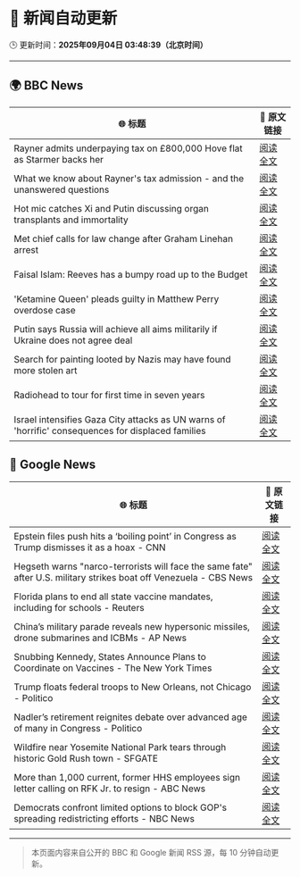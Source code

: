 # 🧠 新闻自动更新

🕒 更新时间：**2025年09月04日 03:48:39（北京时间）**

---

## 🌍 BBC News

| 🌐 标题 | 🔗 原文链接 |
|--------|-------------|
| Rayner admits underpaying tax on £800,000 Hove flat as Starmer backs her | [阅读全文](https://www.bbc.com/news/articles/cy50446rq73o?at_medium=RSS&at_campaign=rss) |
| What we know about Rayner's tax admission - and the unanswered questions | [阅读全文](https://www.bbc.com/news/articles/c62n366q306o?at_medium=RSS&at_campaign=rss) |
| Hot mic catches Xi and Putin discussing organ transplants and immortality | [阅读全文](https://www.bbc.com/news/articles/cr70rvrd41ko?at_medium=RSS&at_campaign=rss) |
| Met chief calls for law change after Graham Linehan arrest | [阅读全文](https://www.bbc.com/news/articles/c1mx09l5297o?at_medium=RSS&at_campaign=rss) |
| Faisal Islam: Reeves has a bumpy road up to the Budget | [阅读全文](https://www.bbc.com/news/articles/cn76ly476x6o?at_medium=RSS&at_campaign=rss) |
| 'Ketamine Queen' pleads guilty in Matthew Perry overdose case | [阅读全文](https://www.bbc.com/news/articles/c2dng3rrzjdo?at_medium=RSS&at_campaign=rss) |
| Putin says Russia will achieve all aims militarily if Ukraine does not agree deal | [阅读全文](https://www.bbc.com/news/articles/c4g7dze5n1vo?at_medium=RSS&at_campaign=rss) |
| Search for painting looted by Nazis may have found more stolen art | [阅读全文](https://www.bbc.com/news/articles/cdx26z142vko?at_medium=RSS&at_campaign=rss) |
| Radiohead to tour for first time in seven years | [阅读全文](https://www.bbc.com/news/articles/cedvddjnd08o?at_medium=RSS&at_campaign=rss) |
| Israel intensifies Gaza City attacks as UN warns of 'horrific' consequences for displaced families | [阅读全文](https://www.bbc.com/news/articles/c740lm33wyeo?at_medium=RSS&at_campaign=rss) |

## 📰 Google News

| 🌐 标题 | 🔗 原文链接 |
|--------|-------------|
| Epstein files push hits a ‘boiling point’ in Congress as Trump dismisses it as a hoax - CNN | [阅读全文](https://news.google.com/rss/articles/CBMiiAFBVV95cUxNa1lSbFJuY0ZLVENHZ0g4bzktUVdleThFS3ZKTGJuUzJQVjEtN1Bpd205RU1vajY4Y2puZTJzTEFxdVlkWXhCRGpVZ1JpNVJnRUNsWnpkNlpBUVJpczZXczNlSUFqY2FhM3EtUmd5Zm9jSXN4bUhNODdKWjkzUklZTFZEZU5OakFJ?oc=5) |
| Hegseth warns "narco-terrorists will face the same fate" after U.S. military strikes boat off Venezuela - CBS News | [阅读全文](https://news.google.com/rss/articles/CBMijgFBVV95cUxPaUZybVVISXBBdWZvQmYxei1GdkVtanhEb2pXWkZZNVZOWTNFQmNNem9MeDFfaVM0QUdSdk16TkoyTFB4QW9VU1Q5aFRBY2VRQ2RJR19kb3ZYb3lhSlpUR1BXeE4yLWJ5TWtDZ2tLWXZEUTkwelBiTWRuXzFJaXROSndVTWdkMjhYLUoyRWVn0gGTAUFVX3lxTE1NQmJBdC1GUmdqWTRScnRId3FRc1hoaEJQWjJPNk0zMHB0NGxZcDlJYWZKeXFRTG84RlJtdHdLa0pBZTh5TVFPNjlxaFlVYmJ5dmRuc25FWGp0Nm5YblNLN2d3Y1lHRkNDUEdQcmdHWFRUZ0pTNUozQ3N0WndDSlFETGF2QVVSUGNOUlgzalA3NXpkTQ?oc=5) |
| Florida plans to end all state vaccine mandates, including for schools - Reuters | [阅读全文](https://news.google.com/rss/articles/CBMizwFBVV95cUxOT28yVlp4d2w4YXZ4YjFEMGl6bzhRVjBTUUNLWEtkWnhGa0JURkotQ0pJcV9RdlQtM2laM09UdEhRWnJKd0ZtUlJSNmNsWDlHeUpWVHpuMWF3Sk9sVVRqQWJmd3pNd0RKQW8tQ2NZdUdhZzRmSS0tVWtxMXc5VWZKYkFJeF9fdWRzM2ZCaVRwZzIwY1pGNVlqZVROemYzS3FVMzZESDRNRTl1aU5BYncxWmZsc1BmdWJYOURXRU45ZTlOWEwwMDNmN0JyeC0xOEU?oc=5) |
| China’s military parade reveals new hypersonic missiles, drone submarines and ICBMs - AP News | [阅读全文](https://news.google.com/rss/articles/CBMitgFBVV95cUxQNHl0MF9FQmhZajhkNkpqZURZV0Exa1MxMU9Cb3ZoeDNBVngxaWZqQi1sdkJibWhQNWxueXJVWHgxWDRydW5WYll6bFpQMzF2dkRkdnhYX2QxN3Z4aS1xT2FHRHVjMUVJdTBtT0trZUk4Q2lFXzQwaWQtTGpUcGNVLVItZDdJOEZZNUplalQzaEJuVGpzNjZldXpIaXlEdGhLVVRkVWVpd2ttZE42T08yeGFFNnBoUQ?oc=5) |
| Snubbing Kennedy, States Announce Plans to Coordinate on Vaccines - The New York Times | [阅读全文](https://news.google.com/rss/articles/CBMiigFBVV95cUxQYUZzaDZ2TE85SmFMLVhkYWxhRDM1SjBDMmhPZ1NWSnh4SkF3V0hRVm1yNVBpaHFzRkdkN2V1U1lfc2ZMZUNSWXFWZ0lOWF9zNVFEODN4amNURTFrVl9LU19qMXg5cHJhMDAzTjI1ZTJvU2pzdUtmNm9sLVlaS1c1SkdiS2E3S0hQcHc?oc=5) |
| Trump floats federal troops to New Orleans, not Chicago - Politico | [阅读全文](https://news.google.com/rss/articles/CBMilAFBVV95cUxNaHRXRHRMOFhWdlN4NG16ekRLSFQ4SEdicG92SE5RQnBIRlJGSHFzU1ZjT3c3S3NIbk53bDk1dWN0TzhhVmlIRGlSVTh0VW8zLXBJeHl2M0pIVWV5UDVxNmt4RnBpU2h3VElXMWZ4cm5ybzUtdWZ5TzIxRC1aa240V242cFQxTmplR0NTeE1yN1I4RDRp?oc=5) |
| Nadler’s retirement reignites debate over advanced age of many in Congress - Politico | [阅读全文](https://news.google.com/rss/articles/CBMinAFBVV95cUxQTHAyZ3BYSUtRWWJMRk9kcEV6TVFvT2VLS0xvNktMcGdlUlZBRk15VjVyZVYzUlBuTlRPdGlGUndBcHp2TWhOdjVfLUNRY2tuamVrSzVVSldKbWNEdVBaY1oyZi04ZUVIcjM5ODY5S2RXSHEwUk9sT2M4d2hiTGc5d2VTN25Bb3JNb3JSQlFNUXhhanpheUNwMUFqZV8?oc=5) |
| Wildfire near Yosemite National Park tears through historic Gold Rush town - SFGATE | [阅读全文](https://news.google.com/rss/articles/CBMiigFBVV95cUxQSjM0Um5RSW5RQzBzSEhueWI0di1mYmhiS29xQTFwRkxHaUhXTVFZaFNHTkVZeklsYmFOaW5PVUdGb3lrUWVROTRmUlRTQ1NtLWVnaUtKYkRsZmlteV9tbmJ1d1g2OUZlMDdYOWNNZC04TXVpejRzOFBYOGNQWW1wdFItZGZJYkJVX3c?oc=5) |
| More than 1,000 current, former HHS employees sign letter calling on RFK Jr. to resign - ABC News | [阅读全文](https://news.google.com/rss/articles/CBMipAFBVV95cUxPdnc3SHZBU0J2NXhIQlRwUlhNMTV0bHBIZThfd0RKR3VuN3hpWHdSUjJ0MFlZM0Q5SXJ3Q3dmYkFMeW9yVmtUUmptVVpmUTd4WGxURkZZMllXNHhoMVdBRGU2THA0SHN1MlZFM0dqZGNweUVibEp4cUZJQzhyeG51WllIZ2I2VTBuM1RhdmNrd240YUhmOTNzbkhhc2JkVEhXOHRJbNIBqgFBVV95cUxQb1ZwZUhHMnV1SHRSSWxvbVhWOXQwQzJDbXd2MGpvVWJoQlVlU3BYdkF1NjA0RmxKZGhhYTkxb2k2cGluNnhfV0diQzBCdU04Y1FBTmttSmp1aW1raWIxdjhfdG54UkdzekhmN2pBQzVDMVdqaEV2WnpiakhRdFpvMm9nbzZqUEJzVjRIWXVibUhXUHJfeVZrSHB1UTVrT0JoZWZBSG85MkdyZw?oc=5) |
| Democrats confront limited options to block GOP's spreading redistricting efforts - NBC News | [阅读全文](https://news.google.com/rss/articles/CBMipgFBVV95cUxOaEp6eE5ENWJlODE1N3ppc3JoSm1MbkFvLVZFd3hUSjFrNlBwLXdJSzd6ZmQzYVdzUEVEcU5fUzU1UE5NYUREOE01RnBwVm1nS1hhQURrYnpFVEgza1NpNng1Ull2Z1owQWhVRmlPeGJEM244M0c1c3J1QURYVFhvY3k2dS04VkRRZ2U0YlBZenV4UHc3eUNMMlEwQzBUU1hEWW05YVN30gFWQVVfeXFMUDYxZWUtT3V6Zm5WdmVtVGl4cld2aHZRRkhvQk1GREVPdXFieGRPUzZhQ0t6bDdTSzZzaUpMYlZiSktfTURIMDFPelZTMXNqYThnVEo0UUE?oc=5) |

---
> 本页面内容来自公开的 BBC 和 Google 新闻 RSS 源，每 10 分钟自动更新。